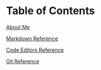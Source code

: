 # Table of Contents

[About Me]()

[Markdown Reference](https://github.com/jordan-fox/learning-journal/blob/master/learning-markdown.md)

[Code Editors Reference](https://github.com/jordan-fox/learning-journal/blob/master/learning-code-editors.md)

[Git Reference](https://github.com/jordan-fox/learning-journal/blob/master/learning-git.md)